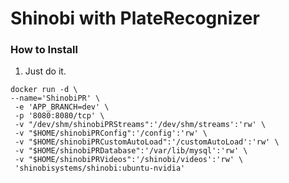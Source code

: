 # Shinobi with PlateRecognizer

### How to Install

1. Just do it.

```
docker run -d \
--name='ShinobiPR' \
 -e 'APP_BRANCH=dev' \
 -p '8080:8080/tcp' \
 -v "/dev/shm/shinobiPRStreams":'/dev/shm/streams':'rw' \
 -v "$HOME/shinobiPRConfig":'/config':'rw' \
 -v "$HOME/shinobiPRCustomAutoLoad":'/customAutoLoad':'rw' \
 -v "$HOME/shinobiPRDatabase":'/var/lib/mysql':'rw' \
 -v "$HOME/shinobiPRVideos":'/shinobi/videos':'rw' \
 'shinobisystems/shinobi:ubuntu-nvidia'
```
